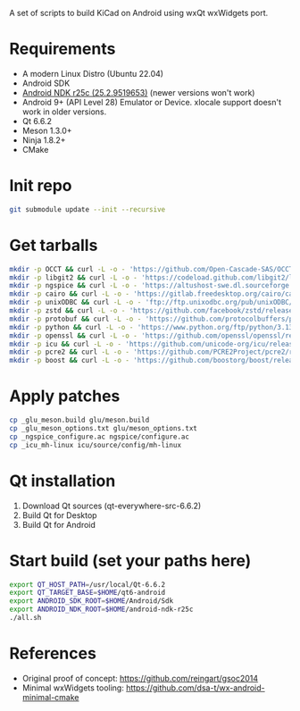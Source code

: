 A set of scripts to build KiCad on Android using wxQt wxWidgets port.

# Requirements

- A modern Linux Distro (Ubuntu 22.04)
- Android SDK
- [Android NDK r25c (25.2.9519653)](https://github.com/android/ndk/wiki/Unsupported-Downloads#r25c) (newer versions won't work)
- Android 9+ (API Level 28) Emulator or Device. xlocale support doesn't work in older versions.
- Qt 6.6.2
- Meson 1.3.0+
- Ninja 1.8.2+
- CMake

# Init repo

```bash
git submodule update --init --recursive
```

# Get tarballs

```bash
mkdir -p OCCT && curl -L -o - 'https://github.com/Open-Cascade-SAS/OCCT/archive/refs/tags/V7_8_1.tar.gz' | tar -xz --strip-components=1 -C OCCT
mkdir -p libgit2 && curl -L -o - 'https://codeload.github.com/libgit2/libgit2/tar.gz/refs/tags/v1.8.0' | tar -xz --strip-components=1 -C libgit2
mkdir -p ngspice && curl -L -o - 'https://altushost-swe.dl.sourceforge.net/project/ngspice/ng-spice-rework/42/ngspice-42.tar.gz' | tar -xz --strip-components=1 -C ngspice
mkdir -p cairo && curl -L -o - 'https://gitlab.freedesktop.org/cairo/cairo/-/archive/02754405330989198548d1945b3c55566ba0c6b7/cairo-02754405330989198548d1945b3c55566ba0c6b7.tar.gz' | tar -xz --strip-components=1 -C cairo
mkdir -p unixODBC && curl -L -o - 'ftp://ftp.unixodbc.org/pub/unixODBC/unixODBC-2.3.12.tar.gz' | tar -xz --strip-components=1 -C unixODBC
mkdir -p zstd && curl -L -o - 'https://github.com/facebook/zstd/releases/download/v1.5.6/zstd-1.5.6.tar.gz' | tar -xz --strip-components=1 -C zstd
mkdir -p protobuf && curl -L -o - 'https://github.com/protocolbuffers/protobuf/archive/refs/tags/v3.12.4.tar.gz' | tar -xz --strip-components=1 -C protobuf
mkdir -p python && curl -L -o - 'https://www.python.org/ftp/python/3.13.0/Python-3.13.0rc1.tgz' | tar -xz --strip-components=1 -C python
mkdir -p openssl && curl -L -o - 'https://github.com/openssl/openssl/releases/download/openssl-3.3.1/openssl-3.3.1.tar.gz' | tar -xz --strip-components=1 -C openssl
mkdir -p icu && curl -L -o - 'https://github.com/unicode-org/icu/releases/download/release-73-2/icu4c-73_2-src.tgz' | tar -xz --strip-components=1 -C icu
mkdir -p pcre2 && curl -L -o - 'https://github.com/PCRE2Project/pcre2/releases/download/pcre2-10.44/pcre2-10.44.tar.gz' | tar -xz --strip-components=1 -C pcre2
mkdir -p boost && curl -L -o - 'https://github.com/boostorg/boost/releases/download/boost-1.85.0/boost-1.85.0-cmake.tar.gz' | tar -xz --strip-components=1 -C boost
```

# Apply patches

```bash
cp _glu_meson.build glu/meson.build
cp _glu_meson_options.txt glu/meson_options.txt
cp _ngspice_configure.ac ngspice/configure.ac
cp _icu_mh-linux icu/source/config/mh-linux
```

# Qt installation
1. Download Qt sources (qt-everywhere-src-6.6.2)
2. Build Qt for Desktop
3. Build Qt for Android

# Start build (set your paths here)

```bash
export QT_HOST_PATH=/usr/local/Qt-6.6.2
export QT_TARGET_BASE=$HOME/qt6-android
export ANDROID_SDK_ROOT=$HOME/Android/Sdk
export ANDROID_NDK_ROOT=$HOME/android-ndk-r25c
./all.sh
```

# References

- Original proof of concept: https://github.com/reingart/gsoc2014
- Minimal wxWidgets tooling: https://github.com/dsa-t/wx-android-minimal-cmake
